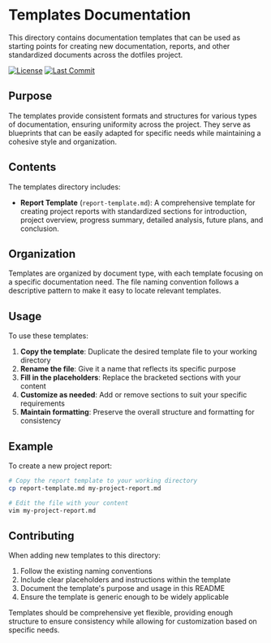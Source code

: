 # Templates Documentation

This directory contains documentation templates that can be used as starting points for creating new documentation, reports, and other standardized documents across the dotfiles project.

[![License](https://img.shields.io/badge/License-MIT-blue.svg)](../../LICENSE)
[![Last Commit](https://img.shields.io/github/last-commit/funnyzak/dotfiles)](https://github.com/funnyzak/dotfiles/commits/main)

## Purpose

The templates provide consistent formats and structures for various types of documentation, ensuring uniformity across the project. They serve as blueprints that can be easily adapted for specific needs while maintaining a cohesive style and organization.

## Contents

The templates directory includes:

- **Report Template** (`report-template.md`): A comprehensive template for creating project reports with standardized sections for introduction, project overview, progress summary, detailed analysis, future plans, and conclusion.

## Organization

Templates are organized by document type, with each template focusing on a specific documentation need. The file naming convention follows a descriptive pattern to make it easy to locate relevant templates.

## Usage

To use these templates:

1. **Copy the template**: Duplicate the desired template file to your working directory
2. **Rename the file**: Give it a name that reflects its specific purpose
3. **Fill in the placeholders**: Replace the bracketed sections with your content
4. **Customize as needed**: Add or remove sections to suit your specific requirements
5. **Maintain formatting**: Preserve the overall structure and formatting for consistency

## Example

To create a new project report:

```bash
# Copy the report template to your working directory
cp report-template.md my-project-report.md

# Edit the file with your content
vim my-project-report.md
```

## Contributing

When adding new templates to this directory:

1. Follow the existing naming conventions
2. Include clear placeholders and instructions within the template
3. Document the template's purpose and usage in this README
4. Ensure the template is generic enough to be widely applicable

Templates should be comprehensive yet flexible, providing enough structure to ensure consistency while allowing for customization based on specific needs.